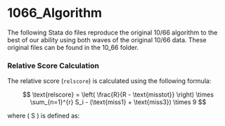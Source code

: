 # 1066_Algorithm

The following Stata do files reproduce the original 10/66 algorithm to the best of our ability using both waves of the original 10/66 data. These original files can be found in the 10_66 folder. 


### Relative Score Calculation

The relative score (`relscore`) is calculated using the following formula:

$$
\text{relscore} = \left( \frac{R}{R - \text{misstot}} \right) \times \sum_{n=1}^{r} S_i - (\text{miss1} + \text{miss3}) \times 9
$$

where \( S \) is defined as: